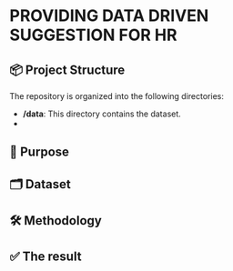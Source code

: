 # PROVIDING DATA DRIVEN SUGGESTION FOR HR 

## 📦 Project Structure

The repository is organized into the following directories:

- **/data**: This directory contains the dataset.
- 

## 🎯 Purpose

## 🗂️ Dataset

## 🛠️ Methodology

## ✅ The result
